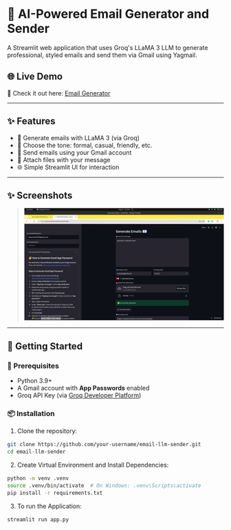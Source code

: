 # 📧 AI-Powered Email Generator and Sender

A Streamlit web application that uses Groq's LLaMA 3 LLM to generate professional, styled emails and send them via Gmail using Yagmail.

## 🌐 Live Demo

🚀 Check it out here: [Email Generator](https://auto-email-generator.streamlit.app/)

---

## ✨ Features

- 🤖 Generate emails with LLaMA 3 (via Groq)
- 💬 Choose the tone: formal, casual, friendly, etc.
- 📧 Send emails using your Gmail account
- 📎 Attach files with your message
- 🌐 Simple Streamlit UI for interaction

---

## ✨ Screenshots
> ![App Screenshot](Screenshot.png)

---

## 🚀 Getting Started

### 🔧 Prerequisites

- Python 3.9+
- A Gmail account with **App Passwords** enabled
- Groq API Key (via [Groq Developer Platform](https://console.groq.com))

### 📦 Installation

1. Clone the repository:

```bash
git clone https://github.com/your-username/email-llm-sender.git
cd email-llm-sender
```
2. Create Virtual Environment and Install Dependencies:

```bash
python -m venv .venv
source .venv/bin/activate  # On Windows: .venv\Scripts\activate
pip install -r requirements.txt
```
3. To run the Application:

```bash
streamlit run app.py
```


<!-- Screenshot from 2025-05-25 16-23-55.png-->
